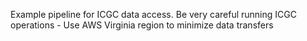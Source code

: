 Example pipeline for ICGC data access. Be very careful running ICGC operations - Use AWS Virginia region to minimize data transfers
